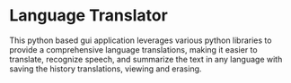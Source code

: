 # Language Translator
 This python based gui application leverages various python libraries to provide a comprehensive language translations, making it easier to translate, recognize speech, and summarize the text in any language with saving the history translations, viewing and erasing.
